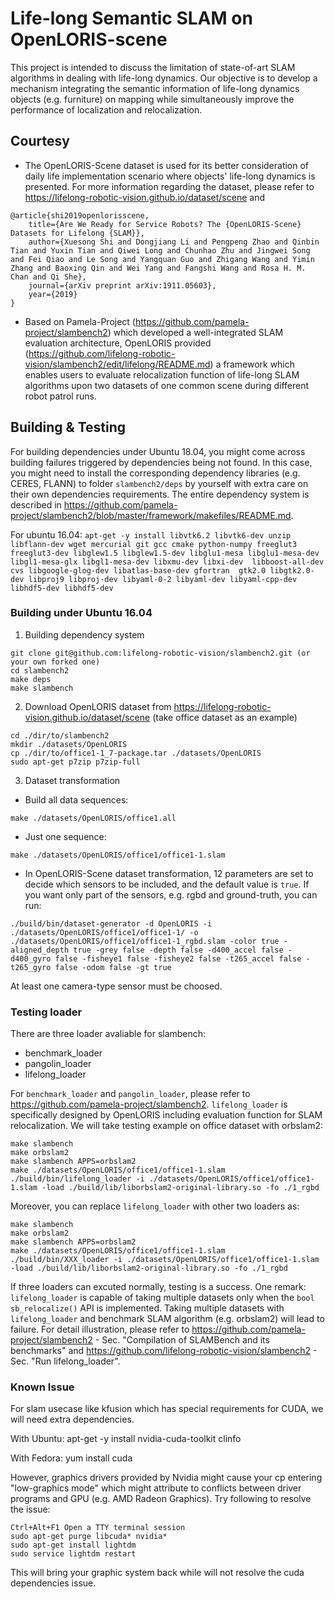 # Life-long Semantic SLAM on OpenLORIS-scene #
This project is intended to discuss the limitation of state-of-art SLAM algorithms in dealing with life-long dynamics. Our objective is to develop a mechanism integrating the semantic information of life-long dynamics objects (e.g. furniture) on mapping while simultaneously improve the performance of localization and relocalization.

## Courtesy ##
* The OpenLORIS-Scene dataset is used for its better consideration of daily life implementation scenario where objects' life-long dynamics is presented. For more information regarding the dataset, please refer to https://lifelong-robotic-vision.github.io/dataset/scene and 

```
@article{shi2019openlorisscene,
    title={Are We Ready for Service Robots? The {OpenLORIS-Scene} Datasets for Lifelong {SLAM}},
    author={Xuesong Shi and Dongjiang Li and Pengpeng Zhao and Qinbin Tian and Yuxin Tian and Qiwei Long and Chunhao Zhu and Jingwei Song and Fei Qiao and Le Song and Yangquan Guo and Zhigang Wang and Yimin Zhang and Baoxing Qin and Wei Yang and Fangshi Wang and Rosa H. M. Chan and Qi She},
    journal={arXiv preprint arXiv:1911.05603},
    year={2019}
}
```

* Based on Pamela-Project (https://github.com/pamela-project/slambench2) which developed a well-integrated SLAM evaluation architecture, OpenLORIS provided (https://github.com/lifelong-robotic-vision/slambench2/edit/lifelong/README.md) a framework which enables users to evaluate relocalization function of life-long SLAM algorithms upon two datasets of one common scene during different robot patrol runs. 

## Building & Testing ##

For building dependencies under Ubuntu 18.04, you might come across building failures triggered by dependencies being not found. In this case, you might need to install the corresponding dependency libraries (e.g. CERES, FLANN) to folder ```slambench2/deps``` by yourself with extra care on their own dependencies requirements. The entire dependency system is described in https://github.com/pamela-project/slambench2/blob/master/framework/makefiles/README.md.

For ubuntu 16.04:
```apt-get -y install libvtk6.2 libvtk6-dev unzip libflann-dev wget mercurial git gcc cmake python-numpy freeglut3 freeglut3-dev libglew1.5 libglew1.5-dev libglu1-mesa libglu1-mesa-dev libgl1-mesa-glx libgl1-mesa-dev libxmu-dev libxi-dev  libboost-all-dev cvs libgoogle-glog-dev libatlas-base-dev gfortran  gtk2.0 libgtk2.0-dev libproj9 libproj-dev libyaml-0-2 libyaml-dev libyaml-cpp-dev libhdf5-dev libhdf5-dev```

### Building under Ubuntu 16.04 ###

1. Building dependency system

```
git clone git@github.com:lifelong-robotic-vision/slambench2.git (or your own forked one)
cd slambench2
make deps
make slambench
```

2. Download OpenLORIS dataset from https://lifelong-robotic-vision.github.io/dataset/scene (take office dataset as an example)

```
cd ./dir/to/slambench2
mkdir ./datasets/OpenLORIS
cp ./dir/to/office1-1_7-package.tar ./datasets/OpenLORIS
sudo apt-get p7zip p7zip-full
```

3. Dataset transformation

* Build all data sequences:

```
make ./datasets/OpenLORIS/office1.all
```

* Just one sequence:

```
make ./datasets/OpenLORIS/office1/office1-1.slam
```

* In  OpenLORIS-Scene dataset transformation, 12 parameters are set to decide which sensors to be included, and the default value is ```true```. If you want only part of the sensors, e.g. rgbd and ground-truth, you can run:

```
./build/bin/dataset-generator -d OpenLORIS -i ./datasets/OpenLORIS/office1/office1-1/ -o ./datasets/OpenLORIS/office1/office1-1_rgbd.slam -color true -aligned_depth true -grey false -depth false -d400_accel false -d400_gyro false -fisheye1 false -fisheye2 false -t265_accel false -t265_gyro false -odom false -gt true
```

At least one camera-type sensor must be choosed.

### Testing loader ###

There are three loader avaliable for slambench:
* benchmark_loader
* pangolin_loader
* lifelong_loader

For ```benchmark_loader``` and ```pangolin_loader```, please refer to https://github.com/pamela-project/slambench2. ```lifelong_loader``` is specifically designed by OpenLORIS including evaluation function for SLAM relocalization. We will take testing example on office dataset with orbslam2:

```
make slambench
make orbslam2
make slambench APPS=orbslam2
make ./datasets/OpenLORIS/office1/office1-1.slam
./build/bin/lifelong_loader -i ./datasets/OpenLORIS/office1/office1-1.slam -load ./build/lib/liborbslam2-original-library.so -fo ./1_rgbd
```

Moreover, you can replace ```lifelong_loader``` with other two loaders as:

```
make slambench
make orbslam2
make slambench APPS=orbslam2
make ./datasets/OpenLORIS/office1/office1-1.slam
./build/bin/XXX_loader -i ./datasets/OpenLORIS/office1/office1-1.slam -load ./build/lib/liborbslam2-original-library.so -fo ./1_rgbd
```

If three loaders can excuted normally, testing is a success. One remark: ```lifelong_loader``` is capable of taking multiple datasets only when the ```bool sb_relocalize()``` API is implemented. Taking multiple datasets with ```lifelong_loader``` and benchmark SLAM algorithm (e.g. orbslam2) will lead to failure.
For detail illustration, please refer to https://github.com/pamela-project/slambench2 - Sec. "Compilation of SLAMBench and its benchmarks" and https://github.com/lifelong-robotic-vision/slambench2 - Sec. "Run lifelong_loader".

### Known Issue ###
For slam usecase like kfusion which has special requirements for CUDA, we will need extra dependencies.

With Ubuntu: apt-get -y install nvidia-cuda-toolkit clinfo

With Fedora: yum install cuda

However, graphics drivers provided by Nvidia might cause your cp entering "low-graphics mode" which might attribute to conflicts between driver programs and GPU (e.g. AMD Radeon Graphics). Try following to resolve the issue:

```
Ctrl+Alt+F1 Open a TTY terminal session 
sudo apt-get purge libcuda* nvidia*
sudo apt-get install lightdm
sudo service lightdm restart
```
This will bring your graphic system back while will not resolve the cuda dependencies issue.
